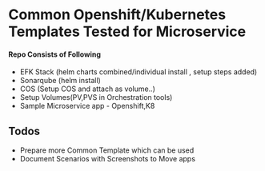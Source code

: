 # Common Openshift/Kubernetes Templates Tested for Microservice


#### Repo Consists of Following
 - EFK Stack (helm charts combined/individual install , setup steps added)
 - Sonarqube (helm install)
 - COS (Setup COS and attach as volume..)
 - Setup Volumes(PV,PVS in Orchestration tools)
 - Sample Microservice app - Openshift,K8

## Todos

 - Prepare more Common Template which can be used
 - Document Scenarios with Screenshots to Move apps